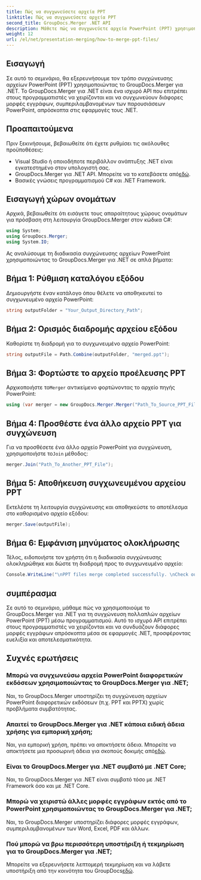 ```yaml
---
title: Πώς να συγχωνεύσετε αρχεία PPT
linktitle: Πώς να συγχωνεύσετε αρχεία PPT
second_title: GroupDocs.Merger .NET API
description: Μάθετε πώς να συγχωνεύετε αρχεία PowerPoint (PPT) χρησιμοποιώντας το GroupDocs.Merger για .NET χωρίς κόπο. Βελτιώστε τις εφαρμογές σας .NET με αυτό το ισχυρό API.
weight: 12
url: /el/net/presentation-merging/how-to-merge-ppt-files/
---
```

## Εισαγωγή
Σε αυτό το σεμινάριο, θα εξερευνήσουμε τον τρόπο συγχώνευσης αρχείων PowerPoint (PPT) χρησιμοποιώντας το GroupDocs.Merger για .NET. Το GroupDocs.Merger για .NET είναι ένα ισχυρό API που επιτρέπει στους προγραμματιστές να χειρίζονται και να συγχωνεύουν διάφορες μορφές εγγράφων, συμπεριλαμβανομένων των παρουσιάσεων PowerPoint, απρόσκοπτα στις εφαρμογές τους .NET.
## Προαπαιτούμενα
Πριν ξεκινήσουμε, βεβαιωθείτε ότι έχετε ρυθμίσει τις ακόλουθες προϋποθέσεις:
- Visual Studio ή οποιοδήποτε περιβάλλον ανάπτυξης .NET είναι εγκατεστημένο στον υπολογιστή σας.
-  GroupDocs.Merger για .NET API. Μπορείτε να το κατεβάσετε από[εδώ](https://releases.groupdocs.com/merger/net/).
- Βασικές γνώσεις προγραμματισμού C# και .NET Framework.

## Εισαγωγή χώρων ονομάτων
Αρχικά, βεβαιωθείτε ότι εισάγετε τους απαραίτητους χώρους ονομάτων για πρόσβαση στη λειτουργία GroupDocs.Merger στον κώδικα C#:
```csharp
using System; 
using GroupDocs.Merger;
using System.IO;
```

Ας αναλύσουμε τη διαδικασία συγχώνευσης αρχείων PowerPoint χρησιμοποιώντας το GroupDocs.Merger για .NET σε απλά βήματα:
## Βήμα 1: Ρύθμιση καταλόγου εξόδου
Δημιουργήστε έναν κατάλογο όπου θέλετε να αποθηκευτεί το συγχωνευμένο αρχείο PowerPoint:
```csharp
string outputFolder = "Your_Output_Directory_Path";
```
## Βήμα 2: Ορισμός διαδρομής αρχείου εξόδου
Καθορίστε τη διαδρομή για το συγχωνευμένο αρχείο PowerPoint:
```csharp
string outputFile = Path.Combine(outputFolder, "merged.ppt");
```
## Βήμα 3: Φορτώστε το αρχείο προέλευσης PPT
 Αρχικοποιήστε το`Merger` αντικείμενο φορτώνοντας το αρχείο πηγής PowerPoint:
```csharp
using (var merger = new GroupDocs.Merger.Merger("Path_To_Source_PPT_File"))
```
## Βήμα 4: Προσθέστε ένα άλλο αρχείο PPT για συγχώνευση
 Για να προσθέσετε ένα άλλο αρχείο PowerPoint για συγχώνευση, χρησιμοποιήστε το`Join` μέθοδος:
```csharp
merger.Join("Path_To_Another_PPT_File");
```
## Βήμα 5: Αποθήκευση συγχωνευμένου αρχείου PPT
Εκτελέστε τη λειτουργία συγχώνευσης και αποθηκεύστε το αποτέλεσμα στο καθορισμένο αρχείο εξόδου:
```csharp
merger.Save(outputFile);
```
## Βήμα 6: Εμφάνιση μηνύματος ολοκλήρωσης
Τέλος, ειδοποιήστε τον χρήστη ότι η διαδικασία συγχώνευσης ολοκληρώθηκε και δώστε τη διαδρομή προς το συγχωνευμένο αρχείο:
```csharp
Console.WriteLine("\nPPT files merge completed successfully. \nCheck output in {0}", outputFolder);
```

## συμπέρασμα
Σε αυτό το σεμινάριο, μάθαμε πώς να χρησιμοποιούμε το GroupDocs.Merger για .NET για τη συγχώνευση πολλαπλών αρχείων PowerPoint (PPT) μέσω προγραμματισμού. Αυτό το ισχυρό API επιτρέπει στους προγραμματιστές να χειρίζονται και να συνδυάζουν διάφορες μορφές εγγράφων απρόσκοπτα μέσα σε εφαρμογές .NET, προσφέροντας ευελιξία και αποτελεσματικότητα.

## Συχνές ερωτήσεις
### Μπορώ να συγχωνεύσω αρχεία PowerPoint διαφορετικών εκδόσεων χρησιμοποιώντας το GroupDocs.Merger για .NET;
Ναι, το GroupDocs.Merger υποστηρίζει τη συγχώνευση αρχείων PowerPoint διαφορετικών εκδόσεων (π.χ. PPT και PPTX) χωρίς προβλήματα συμβατότητας.
### Απαιτεί το GroupDocs.Merger για .NET κάποια ειδική άδεια χρήσης για εμπορική χρήση;
 Ναι, για εμπορική χρήση, πρέπει να αποκτήσετε άδεια. Μπορείτε να αποκτήσετε μια προσωρινή άδεια για σκοπούς δοκιμής από[εδώ](https://purchase.groupdocs.com/temporary-license/).
### Είναι το GroupDocs.Merger για .NET συμβατό με .NET Core;
Ναι, το GroupDocs.Merger για .NET είναι συμβατό τόσο με .NET Framework όσο και με .NET Core.
### Μπορώ να χειριστώ άλλες μορφές εγγράφων εκτός από το PowerPoint χρησιμοποιώντας το GroupDocs.Merger για .NET;
Ναι, το GroupDocs.Merger υποστηρίζει διάφορες μορφές εγγράφων, συμπεριλαμβανομένων των Word, Excel, PDF και άλλων.
### Πού μπορώ να βρω περισσότερη υποστήριξη ή τεκμηρίωση για το GroupDocs.Merger για .NET;
Μπορείτε να εξερευνήσετε λεπτομερή τεκμηρίωση και να λάβετε υποστήριξη από την κοινότητα του GroupDocs[εδώ](https://forum.groupdocs.com/c/merger/32).